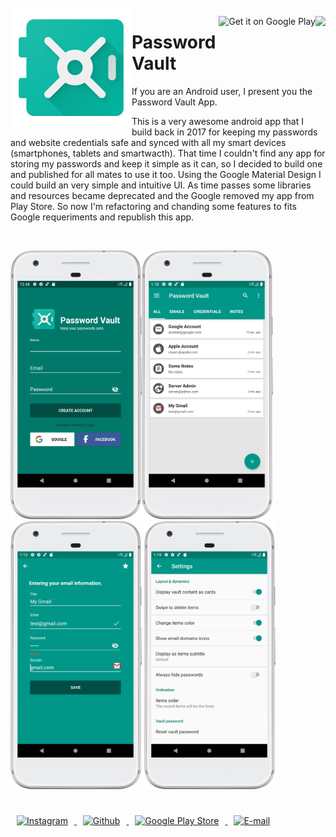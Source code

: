 <!-- Library Logo -->
<img src="/app/src/main/res/mipmap-xxxhdpi/green_vault.png?raw=true" align="left" hspace="1" vspace="1">


<a href='https://ko-fi.com/A406JCM' target='_blank' align="right"><img align="right" height='36' src='https://az743702.vo.msecnd.net/cdn/kofi4.png?v=f'/></a><a href='https://play.google.com/store/apps/details?id=com.vansuita.passwordvault' target='_blank' align="right"><img align="right" height='45' src='https://play.google.com/intl/en_us/badges/static/images/badges/en_badge_web_generic.png' alt='Get it on Google Play' /></a>

# Password Vault


If you are an Android user, I present you the Password Vault App.

This is a very awesome android app that I build back in 2017 for keeping my passwords and website credentials safe and synced with all my smart devices (smartphones, tablets and smartwacth). That time I couldn't find any app for storing my passwords and keep it simple as it can, so I decided to build one and published for all mates to use it too. Using the Google Material Design I could build an very simple and intuitive UI. As time passes some libraries and resources became deprecated and the Google removed my app from Play Store. So now I'm refactoring and chanding some features to fits Google requeriments and republish this app. 

</br>

<img src="/published/screenshots/framed/login.png" height='auto' width='210'/><img src="/published/screenshots/framed/list.png" height='auto' width='210'/>
<img src="/published/screenshots/framed/adding.png" height='auto' width='210'/>
<img src="/published/screenshots/framed/settings.png" height='auto' width='210'/>

#

<a href="https://www.instagram.com/jnrvans/" target="_blank">
  <img src="https://camo.githubusercontent.com/c9dacf0f25a1489fdbc6c0d2b41cda58b77fa210a13a886d6f99e027adfbd358/68747470733a2f2f6564656e742e6769746875622e696f2f537570657254696e7949636f6e732f696d616765732f7376672f696e7374616772616d2e737667" alt="Instagram" witdh="44" height="44" hspace="10">
</a>
<a href="https://github.com/jrvansuita" target="_blank">
  <img src="https://camo.githubusercontent.com/b079fe922f00c4b86f1b724fbc2e8141c468794ce8adbc9b7456e5e1ad09c622/68747470733a2f2f6564656e742e6769746875622e696f2f537570657254696e7949636f6e732f696d616765732f7376672f6769746875622e737667" alt="Github" witdh="44" height="44" hspace="10">
</a>
<a href="https://play.google.com/store/apps/dev?id=8002078663318221363" target="_blank">
  <img src="https://camo.githubusercontent.com/8ce12185c778e13eed2073e7a6aba042ce5092d4d41744e7052e0fc16363c386/68747470733a2f2f6564656e742e6769746875622e696f2f537570657254696e7949636f6e732f696d616765732f7376672f676f6f676c655f706c61792e737667" alt="Google Play Store" witdh="44" height="44" hspace="10">
</a>
<a href="mailto:vansuita.jr@gmail.com" target="_blank" >
  <img src="https://camo.githubusercontent.com/4a3dd8d10a27c272fd04b2ce8ed1a130606f95ea6a76b5e19ce8b642faa18c27/68747470733a2f2f6564656e742e6769746875622e696f2f537570657254696e7949636f6e732f696d616765732f7376672f676d61696c2e737667" alt="E-mail" witdh="44" height="44" hspace="10">
</a>
